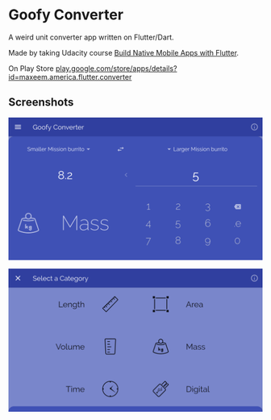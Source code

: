 # Goofy Converter

A weird unit converter app written on Flutter/Dart.

Made by taking Udacity course [Build Native Mobile Apps with Flutter](https://www.udacity.com/course/ud905).

On Play Store [play.google.com/store/apps/details?id=maxeem.america.flutter.converter](https://play.google.com/store/apps/details?id=maxeem.america.flutter.converter)

## Screenshots

![Screenshot1](screenshots/flutter-goofy-converter-1.png)

![Screenshot2](screenshots/flutter-goofy-converter-2.png)






